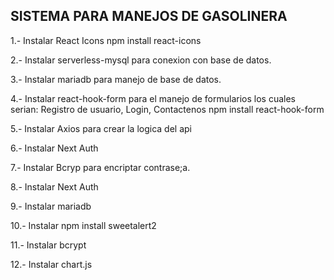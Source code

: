 ## SISTEMA PARA MANEJOS DE GASOLINERA

1.- Instalar React Icons
npm install react-icons

2.- Instalar serverless-mysql para conexion con base de datos.

3.- Instalar mariadb para manejo de base de datos.

4.- Instalar react-hook-form para el manejo de formularios los cuales serian: Registro de usuario, Login, Contactenos
npm install react-hook-form

5.- Instalar Axios para crear la logica del api

6.- Instalar Next Auth

7.- Instalar Bcryp para encriptar contrase;a.

8.- Instalar Next Auth

9.- Instalar mariadb

10.- Instalar npm install sweetalert2

11.- Instalar bcrypt

12.- Instalar chart.js
